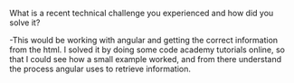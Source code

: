 What is a recent technical challenge you experienced and how did you solve it?

-This would be working with angular and getting the correct information from the html. I solved it by doing some code academy tutorials online, so that I could see how a small example worked, and from there understand the process angular uses to retrieve information.